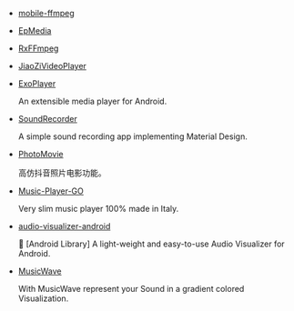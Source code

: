 * [mobile-ffmpeg](https://github.com/tanersener/mobile-ffmpeg)
* [EpMedia](https://github.com/yangjie10930/EpMedia)
* [RxFFmpeg](https://github.com/microshow/RxFFmpeg)
* [JiaoZiVideoPlayer](https://github.com/lipangit/JiaoZiVideoPlayer)
* [ExoPlayer](https://github.com/google/ExoPlayer)

    An extensible media player for Android.
* [SoundRecorder](https://github.com/dkim0419/SoundRecorder)

    A simple sound recording app implementing Material Design.
* [PhotoMovie](https://github.com/yellowcath/PhotoMovie)

    高仿抖音照片电影功能。
* [Music-Player-GO](https://github.com/enricocid/Music-Player-GO)

    Very slim music player 100% made in Italy.
* [audio-visualizer-android](https://github.com/gauravk95/audio-visualizer-android)

    🎵 [Android Library] A light-weight and easy-to-use Audio Visualizer for Android.  
* [MusicWave](https://github.com/akshay2211/MusicWave)

    With MusicWave represent your Sound in a gradient colored Visualization.